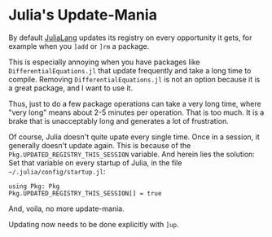 # Julia's Update-Mania

By default [JuliaLang](julialang.org) updates its registry on every opportunity
it gets, for example when you `]add` or `]rm` a package.

This is especially annoying when you have packages like
`DifferentialEquations.jl` that update frequently and take a long time to
compile. Removing `DifferentialEquations.jl` is not an option because it is a
great package, and I want to use it.

Thus, just to do a few package operations can take a very long time, where
"very long" means about 2-5 minutes per operation. That is too much. It is a
brake that is unacceptably long and generates a lot of frustration.

Of course, Julia doesn't quite upate every single time. Once in a session, it
generally doesn't update again. This is because of the
`Pkg.UPDATED_REGISTRY_THIS_SESSION` variable. And herein lies the solution: Set
that variable on every startup of Julia, in the file
`~/.julia/config/startup.jl`:

    using Pkg: Pkg
    Pkg.UPDATED_REGISTRY_THIS_SESSION[] = true

And, voila, no more update-mania.

Updating now needs to be done explicitly with `]up`.
